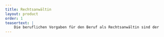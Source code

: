 ```yaml
---
title: Rechtsanwältin
layout: product
order: 1
teasertext: |
    Die beruflichen Vorgaben für den Beruf als Rechtsanwältin sind der Bundesrechtsanwaltsordnung (BRAO) zu entnehmen. In ihr ist das gesamte deutsche Berufsrecht für Rechtsanwälte normiert. Hervorzuheben ist unter anderem § 1 BRAO, dort wird die Stellung des Rechtsanwalts als ein unabhängiges Organ der Rechtspflege vorgegeben. In § 43 BRAO wird im Rahmen der allgemeinen Berufspflicht verdeutlicht, dass der Beruf gewissenhaft auszuüben ist und der Rechtsanwalt sich innerhalb und außerhalb des Berufes der Achtung und des Vertrauens, welche die Stellung des Rechtsanwalts erfordert, würdig zu erweisen hat.
---
```

